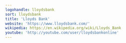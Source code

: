 ```yaml
---
logohandle: lloydsbank
sort: lloydsbank
title: 'Lloyds Bank'
website: 'https://www.lloydsbank.com/'
wikipedia: https://en.wikipedia.org/wiki/Lloyds_Bank
youtube: 'http://youtube.com/user/lloydsbankonline'
---
```

